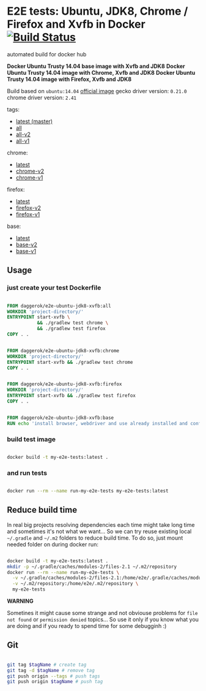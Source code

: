 # E2E tests: Ubuntu, JDK8, Chrome / Firefox and Xvfb in Docker [![Build Status](https://travis-ci.org/daggerok/e2e-ubuntu-jdk8-xvfb.svg?branch=all)](https://travis-ci.org/daggerok/e2e-ubuntu-jdk8-xvfb)
automated build for docker hub

**Docker Ubuntu Trusty 14.04 base image with Xvfb and JDK8**
**Docker Ubuntu Trusty 14.04 image with Chrome, Xvfb and JDK8**
**Docker Ubuntu Trusty 14.04 image with Firefox, Xvfb and JDK8**

Build based on `ubuntu:14.04` [official image](https://hub.docker.com/_/ubuntu/)
gecko driver version: `0.21.0`
chrome driver version: `2.41`

tags:

- [latest (master)](https://github.com/daggerok/e2e-ubuntu-jdk8-xvfb/blob/master/Dockerfile)
- [all](https://github.com/daggerok/e2e-ubuntu-jdk8-xvfb/blob/all/Dockerfile)
- [all-v2](https://github.com/daggerok/e2e-ubuntu-jdk8-xvfb/tree/v2all)
- [all-v1](https://github.com/daggerok/e2e-ubuntu-jdk8-xvfb/tree/v1all)

chrome:

- [latest](https://github.com/daggerok/e2e-ubuntu-jdk8-xvfb/blob/chrome/Dockerfile)
- [chrome-v2](https://github.com/daggerok/e2e-ubuntu-jdk8-xvfb/tree/v2chrome)
- [chrome-v1](https://github.com/daggerok/e2e-ubuntu-jdk8-xvfb/tree/v1chrome)

firefox:

- [latest](https://github.com/daggerok/e2e-ubuntu-jdk8-xvfb/blob/firefox/Dockerfile)
- [firefox-v2](https://github.com/daggerok/e2e-ubuntu-jdk8-xvfb/tree/v2firefox)
- [firefox-v1](https://github.com/daggerok/e2e-ubuntu-jdk8-xvfb/tree/v1firefox)

base:

- [latest](https://github.com/daggerok/e2e-ubuntu-jdk8-xvfb/blob/base/Dockerfile)
- [base-v2](https://github.com/daggerok/e2e-ubuntu-jdk8-xvfb/tree/v2base)
- [base-v1](https://github.com/daggerok/e2e-ubuntu-jdk8-xvfb/tree/v1base)

## Usage

### just create your test Dockerfile

```dockerfile

FROM daggerok/e2e-ubuntu-jdk8-xvfb:all
WORKDIR 'project-directory/'
ENTRYPOINT start-xvfb \
           && ./gradlew test chrome \
           && ./gradlew test firefox
COPY . .

```

```dockerfile

FROM daggerok/e2e-ubuntu-jdk8-xvfb:chrome
WORKDIR 'project-directory/'
ENTRYPOINT start-xvfb && ./gradlew test chrome
COPY . .

```

```dockerfile

FROM daggerok/e2e-ubuntu-jdk8-xvfb:firefox
WORKDIR 'project-directory/'
ENTRYPOINT start-xvfb && ./gradlew test firefox
COPY . .

```

```dockerfile

FROM daggerok/e2e-ubuntu-jdk8-xvfb:base
RUN echo 'install browser, webdriver and use already installed and configured jdk8 + Xvfb based on Ubuntu 14.04'

```

### build test image

```bash

docker build -t my-e2e-tests:latest .

```

### and run tests

```bash

docker run --rm --name run-my-e2e-tests my-e2e-tests:latest

```

## Reduce build time

In real big projects resolving dependencies each time might take long time and sometimes it's not what we want...
So we can try reuse existing local `~/.gradle` and `~/.m2` folders to reduce build time. 
To do so, just mount needed folder on during docker run:

```bash

docker build -t my-e2e-tests:latest .
mkdir -p ~/.gradle/caches/modules-2/files-2.1 ~/.m2/repository
docker run --rm --name run-my-e2e-tests \
  -v ~/.gradle/caches/modules-2/files-2.1:/home/e2e/.gradle/caches/modules-2/files-2.1 \
  -v ~/.m2/repository:/home/e2e/.m2/repository \
  my-e2e-tests

```

**WARNING**

Sometines it might cause some strange and not obviouse problems for `file not found` or `permission denied` topics...
So use it only if you know what you are doing and if you ready to spend time for some debugginh :)

## Git

```bash

git tag $tagName # create tag
git tag -d $tagName # remove tag
git push origin --tags # push tags
git push origin $tagName # push tag

```
